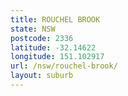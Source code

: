 ```yaml
---
title: ROUCHEL BROOK
state: NSW
postcode: 2336
latitude: -32.14622
longitude: 151.102917
url: /nsw/rouchel-brook/
layout: suburb
---
```

